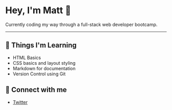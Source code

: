 # Hey, I'm Matt 👋

Currently coding my way through a full-stack web developer bootcamp. 

---

## 🔧 Things I'm Learning

- HTML Basics
- CSS basics and layout styling
- Markdown for documentation
- Version Control using Git

## 📱 Connect with me

- [Twitter](https://twitter.com/vetematts)
